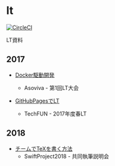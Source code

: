 # lt

[![CircleCI](https://circleci.com/gh/i544c/lt.svg?style=svg)](https://circleci.com/gh/i544c/lt)

LT資料

## 2017
* [Docker駆動開発](http://i544c.me/lt/2017/Docker駆動開発/)
    * Asoviva - 第1回LT大会

* [GitHubPagesでLT](http://i544c.me/lt/2017/GHPdeLT/)
    * TechFUN - 2017年度春LT

## 2018
* [チームでTeXを書く方法](https://i544c.me/lt/2018/tex_together/slide.pdf)
    * SwiftProject2018 - 共同執筆説明会
